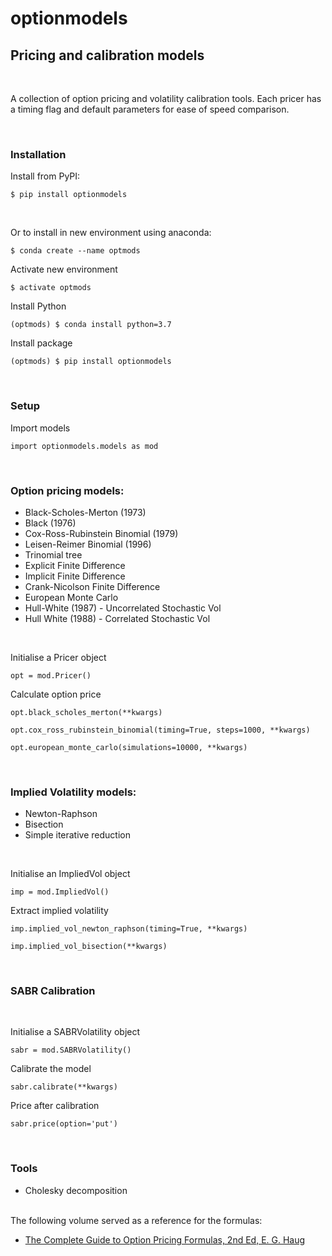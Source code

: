 # optionmodels
## Pricing and calibration models

&nbsp;

A collection of option pricing and volatility calibration tools. Each pricer has a timing flag and default parameters for ease of speed comparison.

&nbsp;

### Installation
Install from PyPI:
```
$ pip install optionmodels
```

&nbsp;

Or to install in new environment using anaconda:
```
$ conda create --name optmods
```
Activate new environment
```
$ activate optmods
```
Install Python
```
(optmods) $ conda install python=3.7
```
Install package
```
(optmods) $ pip install optionmodels
```

&nbsp;

### Setup
Import models

```
import optionmodels.models as mod
```

&nbsp;

### Option pricing models:
  - Black-Scholes-Merton (1973)
  - Black (1976)
  - Cox-Ross-Rubinstein Binomial (1979) 
  - Leisen-Reimer Binomial (1996)
  - Trinomial tree
  - Explicit Finite Difference
  - Implicit Finite Difference
  - Crank-Nicolson Finite Difference
  - European Monte Carlo
  - Hull-White (1987) - Uncorrelated Stochastic Vol
  - Hull White (1988) - Correlated Stochastic Vol

&nbsp;

Initialise a Pricer object
```
opt = mod.Pricer()
```
Calculate option price
```
opt.black_scholes_merton(**kwargs)
```
```
opt.cox_ross_rubinstein_binomial(timing=True, steps=1000, **kwargs)
```
```
opt.european_monte_carlo(simulations=10000, **kwargs)
```

&nbsp;

### Implied Volatility models:
  - Newton-Raphson
  - Bisection
  - Simple iterative reduction

&nbsp;

Initialise an ImpliedVol object
```
imp = mod.ImpliedVol()
```
Extract implied volatility
```
imp.implied_vol_newton_raphson(timing=True, **kwargs)
```
```
imp.implied_vol_bisection(**kwargs)
```

&nbsp;

### SABR Calibration

&nbsp;

Initialise a SABRVolatility object
```
sabr = mod.SABRVolatility()
```
Calibrate the model
```
sabr.calibrate(**kwargs)
```
Price after calibration
```
sabr.price(option='put') 
```

&nbsp;

### Tools
  - Cholesky decomposition  
&nbsp;  

The following volume served as a reference for the formulas:
* [The Complete Guide to Option Pricing Formulas, 2nd Ed, E. G. Haug]

[The Complete Guide to Option Pricing Formulas, 2nd Ed, E. G. Haug]:<https://www.amazon.co.uk/Complete-Guide-Option-Pricing-Formulas/dp/0071389970/>